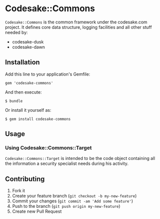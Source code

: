 # Codesake::Commons

```Codesake::Commons``` is the common framework under the codesake.com project. 
It defines core data structure, logging facilities and all other stuff needed by:

* codesake-dusk
* codesake-dawn


## Installation

Add this line to your application's Gemfile:

    gem 'codesake-commons'

And then execute:

    $ bundle

Or install it yourself as:

    $ gem install codesake-commons

## Usage

### Using Codesake::Commons::Target

```Codesake::Commons::Target``` is intended to be the code object containing
all the information a security specialist needs during his activity.

## Contributing

1. Fork it
2. Create your feature branch (`git checkout -b my-new-feature`)
3. Commit your changes (`git commit -am 'Add some feature'`)
4. Push to the branch (`git push origin my-new-feature`)
5. Create new Pull Request
